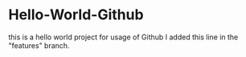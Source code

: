 # Hello-World-Github
this is a hello world project for usage of Github
I added this line in the "features" branch.
